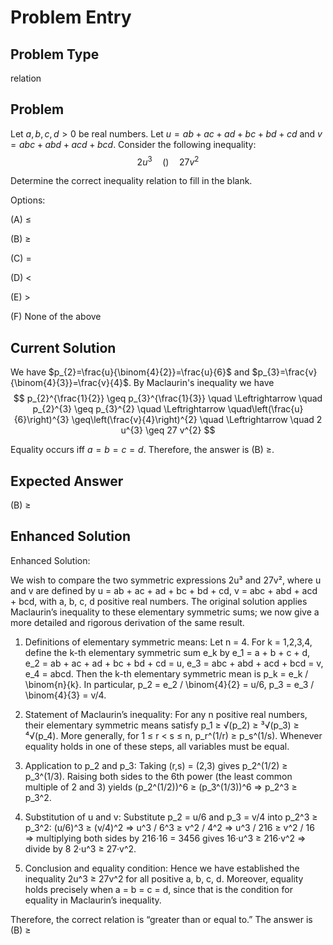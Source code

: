 # Problem Entry

## Problem Type
relation

## Problem
Let $a, b, c, d > 0$ be real numbers. Let $u = ab + ac + ad + bc + bd + cd$ and $v = abc + abd + acd + bcd$. Consider the following inequality:
$$
2 u^{3} \quad () \quad 27 v^{2}
$$

Determine the correct inequality relation to fill in the blank.

Options:

(A) $\leq$ 

(B) $\geq$

(C) $=$ 

(D) $<$

(E) $>$

(F) None of the above

## Current Solution
We have $p_{2}=\frac{u}{\binom{4}{2}}=\frac{u}{6}$ and $p_{3}=\frac{v}{\binom{4}{3}}=\frac{v}{4}$.
By Maclaurin's inequality we have
$$
p_{2}^{\frac{1}{2}} \geq p_{3}^{\frac{1}{3}} \quad \Leftrightarrow \quad p_{2}^{3} \geq p_{3}^{2} \quad \Leftrightarrow \quad\left(\frac{u}{6}\right)^{3} \geq\left(\frac{v}{4}\right)^{2} \quad \Leftrightarrow \quad 2 u^{3} \geq 27 v^{2}
$$

Equality occurs iff $a=b=c=d$. Therefore, the answer is (B) $\geq$.

## Expected Answer
(B) $\geq$

## Enhanced Solution
Enhanced Solution:

We wish to compare the two symmetric expressions 2u³ and 27v², where u and v are defined by
  u = ab + ac + ad + bc + bd + cd,
  v = abc + abd + acd + bcd,
with a, b, c, d positive real numbers.  The original solution applies Maclaurin’s inequality to these elementary symmetric sums; we now give a more detailed and rigorous derivation of the same result.

1.  Definitions of elementary symmetric means:
   Let n = 4.  For k = 1,2,3,4, define the k-th elementary symmetric sum e_k by
     e_1 = a + b + c + d,
     e_2 = ab + ac + ad + bc + bd + cd = u,
     e_3 = abc + abd + acd + bcd = v,
     e_4 = abcd.
   Then the k-th elementary symmetric mean is
     p_k = e_k / \binom{n}{k}.
   In particular,
     p_2 = e_2 / \binom{4}{2} = u/6,
     p_3 = e_3 / \binom{4}{3} = v/4.

2.  Statement of Maclaurin’s inequality:
   For any n positive real numbers, their elementary symmetric means satisfy
     p_1 ≥ √(p_2) ≥ ³√(p_3) ≥ ⁴√(p_4).
   More generally, for 1 ≤ r < s ≤ n,
     p_r^(1/r) ≥ p_s^(1/s).
   Whenever equality holds in one of these steps, all variables must be equal.

3.  Application to p_2 and p_3:
   Taking (r,s) = (2,3) gives
     p_2^(1/2) ≥ p_3^(1/3).
   Raising both sides to the 6th power (the least common multiple of 2 and 3) yields
     (p_2^(1/2))^6 ≥ (p_3^(1/3))^6
   ⇒ p_2^3 ≥ p_3^2.

4.  Substitution of u and v:
   Substitute p_2 = u/6 and p_3 = v/4 into p_2^3 ≥ p_3^2:
     (u/6)^3 ≥ (v/4)^2
   ⇒ u^3 / 6^3 ≥ v^2 / 4^2
   ⇒ u^3 / 216 ≥ v^2 / 16
   ⇒ multiplying both sides by 216·16 = 3456 gives
     16·u^3 ≥ 216·v^2
   ⇒ divide by 8
     2·u^3 ≥ 27·v^2.

5.  Conclusion and equality condition:
   Hence we have established the inequality
     2u^3 ≥ 27v^2
   for all positive a, b, c, d.  Moreover, equality holds precisely when a = b = c = d, since that is the condition for equality in Maclaurin’s inequality.

Therefore, the correct relation is “greater than or equal to.”  The answer is (B) ≥
